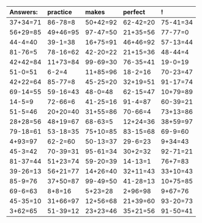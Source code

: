 | Answers: | practice | makes | perfect | ! |
| :--- | :--- | :--- | :--- | :--- |
| 37+34=71 | 86-78=8 | 50+42=92 | 62-42=20 | 75-41=34 | 
| 56+29=85 | 49+46=95 | 97-47=50 | 21+35=56 | 77-77=0 | 
| 44-4=40 | 39-1=38 | 16+75=91 | 46+46=92 | 57-13=44 | 
| 81-76=5 | 78-16=62 | 42-20=22 | 21+15=36 | 48-44=4 | 
| 42+42=84 | 11+73=84 | 99-69=30 | 76-35=41 | 19-0=19 | 
| 51-0=51 | 6-2=4 | 11+85=96 | 18-2=16 | 70-23=47 | 
| 42+22=64 | 85-77=8 | 45-25=20 | 32+19=51 | 91-17=74 | 
| 69-14=55 | 59-16=43 | 48-0=48 | 62-15=47 | 10+79=89 | 
| 14-5=9 | 72-66=6 | 41-25=16 | 91-4=87 | 60-39=21 | 
| 51-5=46 | 20+20=40 | 31+55=86 | 70-66=4 | 73+13=86 | 
| 28+28=56 | 48+19=67 | 68-63=5 | 12+24=36 | 38+59=97 | 
| 79-18=61 | 53-18=35 | 75+10=85 | 83-15=68 | 69-9=60 | 
| 4+93=97 | 62-2=60 | 50-13=37 | 29-6=23 | 9+34=43 | 
| 45-3=42 | 70-39=31 | 95-61=34 | 30+2=32 | 92-71=21 | 
| 81-37=44 | 51+23=74 | 59-20=39 | 14-13=1 | 76+7=83 | 
| 39-26=13 | 56+21=77 | 14+26=40 | 32+11=43 | 33+10=43 | 
| 85-9=76 | 37+50=87 | 99-49=50 | 41-28=13 | 10+75=85 | 
| 69-6=63 | 8+8=16 | 5+23=28 | 2+96=98 | 9+67=76 | 
| 45-35=10 | 31+66=97 | 12+56=68 | 21+39=60 | 93-20=73 | 
| 3+62=65 | 51-39=12 | 23+23=46 | 35+21=56 | 91-50=41 | 
